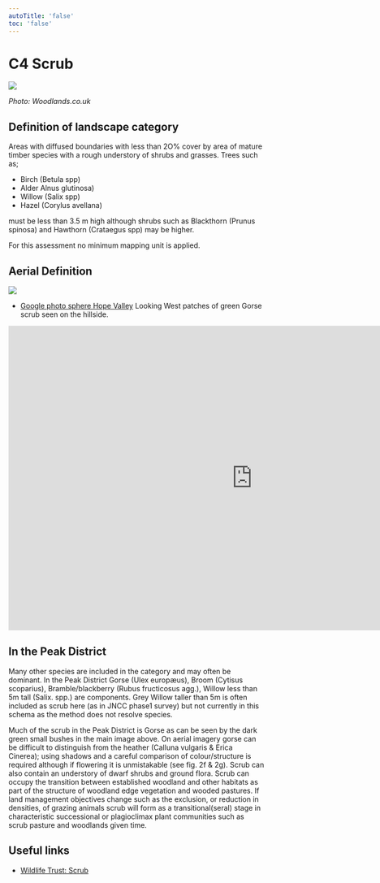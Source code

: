 ```yaml
---
autoTitle: 'false'
toc: 'false'
---
```


# C4 Scrub

![](https://reports.peakdistrict.gov.uk/media/interpretation-key/c4.png)

_Photo: Woodlands.co.uk_

## Definition of landscape category

Areas with diffused boundaries with less than 2O% cover by area of mature timber species with a rough understory of shrubs and grasses. Trees such as;

*   Birch (Betula spp)
*   Alder Alnus glutinosa)
*   Willow (Salix spp)
*   Hazel (Corylus avellana)

must be less than 3.5 m high although shrubs such as Blackthorn (Prunus spinosa) and Hawthorn (Crataegus spp) may be higher.

For this assessment no minimum mapping unit is applied.

## Aerial Definition

![](https://reports.peakdistrict.gov.uk/media/interpretation-key/fig6.png)

*   [Google photo sphere Hope Valley](https://goo.gl/maps/dTf4nFXS6KKsBs2Z6) Looking West patches of green Gorse scrub seen on the hillside.

<iframe style="border: 0;" src="https://www.google.com/maps/embed?pb=!4v1683133378859!6m8!1m7!1sCAoSLEFGMVFpcFB2VE1mTjVyeDBiYXZKR2JSSkRBYVNTU0tlMHlxVFlLeVBqUE5C!2m2!1d53.3517723!2d-1.795205!3f310.9097304239132!4f-10.319635420883003!5f1.0807840175045604" width="960" height="600" allowfullscreen="allowfullscreen" loading="lazy"></iframe>

## In the Peak District

Many other species are included in the category and may often be dominant. In the Peak District Gorse (Ulex europæus), Broom (Cytisus scoparius), Bramble/blackberry (Rubus fructicosus agg.), Willow less than 5m tall (Salix. spp.) are components. Grey Willow taller than 5m is often included as scrub here (as in JNCC phase1 survey) but not currently in this schema as the method does not resolve species.

Much of the scrub in the Peak District is Gorse as can be seen by the dark green small bushes in the main image above. On aerial imagery gorse can be difficult to distinguish from the heather (Calluna vulgaris & Erica Cinerea); using shadows and a careful comparison of colour/structure is required although if flowering it is unmistakable (see fig. 2f & 2g). Scrub can also contain an understory of dwarf shrubs and ground flora. Scrub can occupy the transition between established woodland and other habitats as part of the structure of woodland edge vegetation and wooded pastures. If land management objectives change such as the exclusion, or reduction in densities, of grazing animals scrub will form as a transitional(seral) stage in characteristic successional or plagioclimax plant communities such as scrub pasture and woodlands given time.

## Useful links

*   [Wildlife Trust: Scrub](https://www.suffolkwildlifetrust.org/conservationadvice/meadows-and-grassland/grassland-and-scrub)